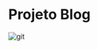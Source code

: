 # Projeto Blog
![git](https://user-images.githubusercontent.com/56035248/124366688-dfb5c900-dc27-11eb-9fa2-08b5c4a2a738.png)
